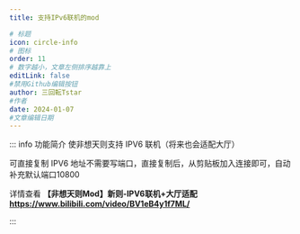 ```yaml
---
title: 支持IPv6联机的mod

# 标题
icon: circle-info
# 图标
order: 11
# 数字越小，文章左侧排序越靠上
editLink: false
#禁用Github编辑按钮
author: 三回転Tstar
#作者
date: 2024-01-07
#文章编辑日期
---
```


::: info 功能简介
使非想天则支持 IPV6 联机（将来也会适配大厅）

可直接复制 IPV6 地址不需要写端口，直接复制后，从剪贴板加入连接即可，自动补充默认端口10800

详情查看 
**【非想天则Mod】新则-IPV6联机+大厅适配**
**https://www.bilibili.com/video/BV1eB4y1f7ML/**

:::



